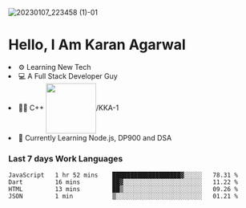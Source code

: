 ![20230107_223458 (1)-01](https://user-images.githubusercontent.com/85556603/212357966-4002f7aa-471b-4b3c-923d-f2b0d543cad5.jpeg)


<h1>Hello, I Am Karan Agarwal</h1>
<li>⚙ Learning New Tech</li>
<li>💻 A Full Stack Developer Guy</li>
<li>👨‍💻 C++ <img align="center" width="100" src="https://img.shields.io/badge/-LeetCode-FFA116?style=for-the-badge&logo=LeetCode&logoColor=black"/>/KKA-1</li> 
<li>🙌 Currently Learning Node.js, DP900 and DSA</li>  

<h3>Last 7 days Work Languages </h3> 
 
<!--START_SECTION:waka-->

```text
JavaScript   1 hr 52 mins    ███████████████████▓░░░░░   78.31 %
Dart         16 mins         ██▓░░░░░░░░░░░░░░░░░░░░░░   11.22 %
HTML         13 mins         ██▒░░░░░░░░░░░░░░░░░░░░░░   09.26 %
JSON         1 min           ▒░░░░░░░░░░░░░░░░░░░░░░░░   01.21 %
```

<!--END_SECTION:waka-->
